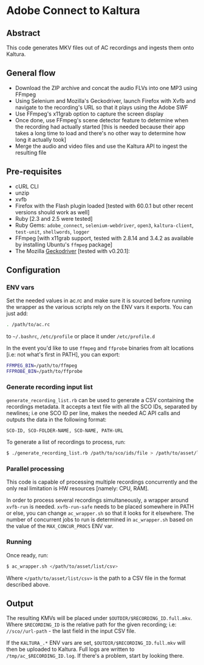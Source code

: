 # Adobe Connect to Kaltura

## Abstract
This code generates MKV files out of AC recordings and ingests them onto Kaltura.

## General flow
- Download the ZIP archive and concat the audio FLVs into one MP3 using FFmpeg
- Using Selenium and Mozilla's Geckodriver, launch Firefox with Xvfb and navigate to the recording's URL so that it plays using the Adobe SWF
- Use FFmpeg's x11grab option to capture the screen display
- Once done, use FFmpeg's scene detector feature to determine when the recording had actually started [this is needed because their app takes a long time to load and there's no other way to determine how long it actually took]
- Merge the audio and video files and use the Kaltura API to ingest the resulting file

## Pre-requisites
- cURL CLI
- unzip
- xvfb
- Firefox with the Flash plugin loaded [tested with 60.0.1 but other recent versions should work as well]
- Ruby [2.3 and 2.5 were tested]
- Ruby Gems: `adobe_connect`, `selenium-webdriver`, `open3`, `kaltura-client`, `test-unit`, `shellwords`, `logger`
- FFmpeg [with x11grab support, tested with 2.8.14 and 3.4.2 as available by installing Ubuntu's `ffmpeg` package]
- The Mozilla [Geckodriver](https://github.com/mozilla/geckodriver/releases) [tested with v0.20.1]:

## Configuration

### ENV vars
Set the needed values in ac.rc and make sure it is sourced before running the wrapper as the
various scripts rely on the ENV vars it exports. You can just add:
```sh
. /path/to/ac.rc
```
to `~/.bashrc`, `/etc/profile` or place it under `/etc/profile.d`

In the event you'd like to use `ffmpeg` and `ffprobe` binaries from alt locations [i.e: not what's first in PATH], you can export:
```sh
FFMPEG_BIN=/path/to/ffmpeg
FFPROBE_BIN=/path/to/ffprobe
```

### Generate recording input list
`generate_recording_list.rb` can be used to generate a CSV containing the recordings metadata.
It accepts a text file with all the SCO IDs, separated by newlines; i.e one SCO ID per line, makes the needed AC API calls and outputs the data in the following format:
```csv
SCO-ID, SCO-FOLDER-NAME, SCO-NAME, PATH-URL
```

To generate a list of recordings to process, run:
```sh
$ ./generate_recording_list.rb /path/to/sco/ids/file > /path/to/asset/list/csv
```

### Parallel processing
This code is capable of processing multiple recordings concurrently and the only real limitation is HW resources [namely: CPU, RAM].

In order to process several recordings simultaneously, a wrapper around `xvfb-run` is needed. 
`xvfb-run-safe` needs to be placed somewhere in PATH or else, you can change `ac_wrapper.sh` so
that it looks for it elsewhere.
The number of concurrent jobs to run is determined in `ac_wrapper.sh` based on the value of the `MAX_CONCUR_PROCS` ENV var.

### Running
Once ready, run:
```sh
$ ac_wrapper.sh </path/to/asset/list/csv>
``` 

Where `</path/to/asset/list/csv>` is the path to a CSV file in the format described above.



## Output
The resulting KMVs will be placed under `$OUTDIR/$RECORDING_ID.full.mkv`.
Where `$RECORDING_ID` is the relative path for the given recording; i.e: `//sco//url-path` - the last field in the input CSV file.

If the `KALTURA_.*` ENV vars are set, `$OUTDIR/$RECORDING_ID.full.mkv` will then be uploaded to Kaltura.
Full logs are written to `/tmp/ac_$RECORDING_ID.log`. If there's a problem, start by looking there.
